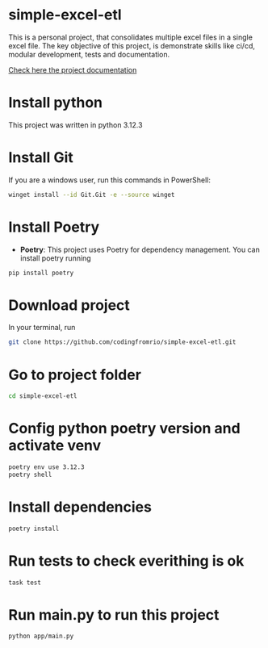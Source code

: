 # simple-excel-etl
This is a personal project, that consolidates multiple excel files in a single excel file.
The key objective of this project, is demonstrate skills like ci/cd, modular development, tests and documentation.

[Check here the project documentation](https://codingfromrio.github.io/simple-excel-etl/)

# Install python
This project was written in python 3.12.3

# Install Git
If you are a windows user, run this commands in PowerShell:
```bash
winget install --id Git.Git -e --source winget
```

# Install Poetry
* **Poetry**: This project uses Poetry for dependency management.
You can install poetry running  
```bash
pip install poetry
```

# Download project
In your terminal, run 
```bash 
git clone https://github.com/codingfromrio/simple-excel-etl.git
```

# Go to project folder
```bash
cd simple-excel-etl
```

# Config python poetry version and activate venv
```bash
poetry env use 3.12.3
poetry shell
```

# Install dependencies
```bash
poetry install
```

# Run tests to check everithing is ok
```bash
task test
```

# Run main.py to run this project
```bash
python app/main.py
```